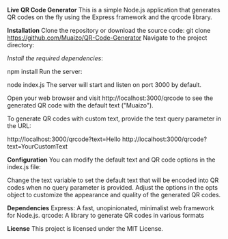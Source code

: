 **Live QR Code Generator**
This is a simple Node.js application that generates QR codes on the fly using the Express framework and the qrcode library.

**Installation**
Clone the repository or download the source code:
git clone https://github.com/Muaizo/QR-Code-Generator
Navigate to the project directory:

_Install the required dependencies_:

npm install
Run the server:

node index.js
The server will start and listen on port 3000 by default.

Open your web browser and visit http://localhost:3000/qrcode to see the generated QR code with the default text ("Muaizo").

To generate QR codes with custom text, provide the text query parameter in the URL:

http://localhost:3000/qrcode?text=Hello
http://localhost:3000/qrcode?text=YourCustomText

**Configuration**
You can modify the default text and QR code options in the index.js file:

Change the text variable to set the default text that will be encoded into QR codes when no query parameter is provided.
Adjust the options in the opts object to customize the appearance and quality of the generated QR codes.

**Dependencies**
Express: A fast, unopinionated, minimalist web framework for Node.js.
qrcode: A library to generate QR codes in various formats

**License**
This project is licensed under the MIT License.


